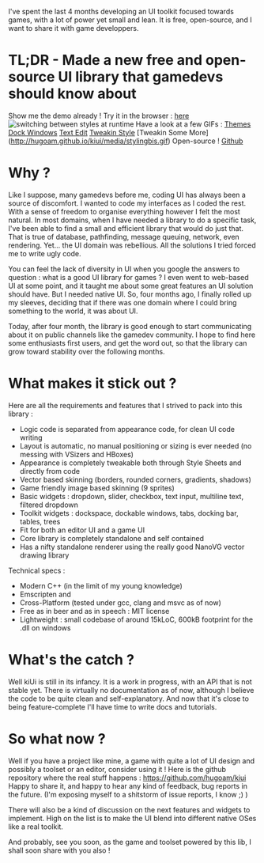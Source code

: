 I've spent the last 4 months developing an UI toolkit focused towards games, with a lot of power yet small and lean. It is free, open-source, and I want to share it with game developpers.

TL;DR - Made a new free and open-source UI library that gamedevs should know about
=====
Show me the demo already ! Try it in the browser : [here](http://hugoam.github.io/kiui/livedemo/kiui.html)
![switching between styles at runtime](media/themes.gif?raw=true)
Have a look at a few GIFs : [Themes](http://hugoam.github.io/kiui/media/styles.gif) [Dock Windows](http://hugoam.github.io/kiui/media/dockspace.gif)
[Text Edit](http://hugoam.github.io/kiui/media/texteditx.gif) [Tweakin Style](http://hugoam.github.io/kiui/media/styling.gif) [Tweakin Some More] (http://hugoam.github.io/kiui/media/stylingbis.gif)
Open-source ! [Github](https://github.com/hugoam/kiui)

Why ?
=====
Like I suppose, many gamedevs before me, coding UI has always been a source of discomfort.
I wanted to code my interfaces as I coded the rest. With a sense of freedom to organise everything however I felt the most natural.
In most domains, when I have needed a library to do a specific task, I've been able to find a small and efficient library that would do just that.
That is true of database, pathfinding, message queuing, network, even rendering.
Yet... the UI domain was rebellious. All the solutions I tried forced me to write ugly code.

You can feel the lack of diversity in UI when you google the answers to question : what is a good UI library for games ?
I even went to web-based UI at some point, and it taught me about some great features an UI solution should have. But I needed native UI.
So, four months ago, I finally rolled up my sleeves, deciding that if there was one domain where I could bring something to the world, it was about UI.

Today, after four month, the library is good enough to start communicating about it on public channels like the gamedev community.
I hope to find here some enthusiasts first users, and get the word out, so that the library can grow toward stability over the following months.

What makes it stick out ?
=========================
Here are all the requirements and features that I strived to pack into this library :
- Logic code is separated from appearance code, for clean UI code writing
- Layout is automatic, no manual positioning or sizing is ever needed (no messing with VSizers and HBoxes)
- Appearance is completely tweakable both through Style Sheets and directly from code
- Vector based skinning (borders, rounded corners, gradients, shadows)
- Game friendly image based skinning (9 sprites)
- Basic widgets : dropdown, slider, checkbox, text input, multiline text, filtered dropdown
- Toolkit widgets : dockspace, dockable windows, tabs, docking bar, tables, trees
- Fit for both an editor UI and a game UI
- Core library is completely standalone and self contained
- Has a nifty standalone renderer using the really good NanoVG vector drawing library

Technical specs :
- Modern C++ (in the limit of my young knowledge)
- Emscripten and
- Cross-Platform (tested under gcc, clang and msvc as of now)
- Free as in beer and as in speech : MIT license
- Lightweight : small codebase of around 15kLoC, 600kB footprint for the .dll on windows

What's the catch ?
==================
Well kiUi is still in its infancy. It is a work in progress, with an API that is not stable yet.
There is virtually no documentation as of now, although I believe the code to be quite clean and self-explanatory.
And now that it's close to being feature-complete I'll have time to write docs and tutorials.

So what now ?
=============
Well if you have a project like mine, a game with quite a lot of UI design and possibly a toolset or an editor, consider using it !
Here is the github repository where the real stuff happens : https://github.com/hugoam/kiui
Happy to share it, and happy to hear any kind of feedback, bug reports in the future. (I'm exposing myself to a shitstorm of issue reports, I know ;) )

There will also be a kind of discussion on the next features and widgets to implement.
High on the list is to make the UI blend into different native OSes like a real toolkit.

And probably, see you soon, as the game and toolset powered by this lib, I shall soon share with you also !
